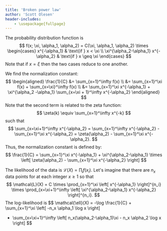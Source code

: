 ```yaml
---
title: 'Broken power law'
author: 'Scott Olesen'
header-includes:
    - \usepackage{fullpage}
---
```


The probability distribution function is
$$
f(x; \xi, \alpha_1, \alpha_2) = C(\xi, \alpha_1, \alpha_2) \times \begin{cases}
  x^{-\alpha_1} & \text{if } x < \xi \\
  \xi^{\alpha_2-\alpha_1} x^{-\alpha_2} & \text{if } x \geq \xi
\end{cases}
$$
Note that if $x = \xi$ then the two cases reduce to one another.

We find the normalization constant:
$$
\begin{aligned}
\frac{1}{C} &= \sum_{x=1}^\infty f(x) \\
 &= \sum_{x=1}^\xi f(x) + \sum_{x=\xi}^\infty f(x) \\
 &= \sum_{x=1}^\xi x^{-\alpha_1} + \xi^{\alpha_2 -\alpha_1} \sum_{x=\xi + 1}^\infty x^{-\alpha_2}
\end{aligned}
$$
Note that the second term is related to the zeta function:
$$
\zeta(k) \equiv \sum_{x=1}^\infty x^{-k}
$$
such that
$$
\sum_{x=\xi+1}^\infty x^{-\alpha_2} =
  \sum_{x=1}^\infty x^{-\alpha_2} - \sum_{x=1}^\xi x^{-\alpha_2} =
  \zeta(\alpha_2) - \sum_{x=1}^\xi x^{-\alpha_2}.
$$
Thus, the normalization constant is defined by:
$$
\frac{1}{C} = \sum_{x=1}^\xi x^{-\alpha_1} + \xi^{\alpha_2-\alpha_1} \times \left[
  \zeta(\alpha_2) - \sum_{x=1}^\xi x^{-\alpha_2}
\right]
$$

The likelihood of the data is $\mathcal{L}(X) = \prod_i f(x_i)$. Let's imagine that there are
$n_x$ data points for at each integer $x \geq 1$ so that
$$
\mathcal{L}(X) = C \times \prod_{x=1}^\xi \left[ x^{-\alpha_1} \right]^{n_i}
  \times \prod_{x=\xi+1}^\infty \left[ \xi^{\alpha_2-\alpha_1} x^{-\alpha_2} \right]^{n_i}.
$$
The log-likelihood is
$$
\mathcal{\ell}(X) = -\log \frac{1}{C} + \sum_{x=1}^\xi \left[ -n_x \alpha_1 \log x \right]
  + \sum_{x=\xi+1}^\infty \left[ n_x(\alpha_2-\alpha_1)\xi - n_x \alpha_2 \log x \right]
$$
